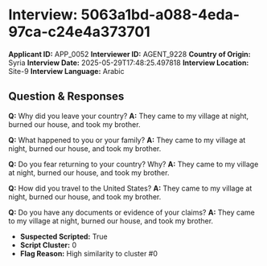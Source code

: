 # Interview: 5063a1bd-a088-4eda-97ca-c24e4a373701
**Applicant ID:** APP_0052
**Interviewer ID:** AGENT_9228
**Country of Origin:** Syria
**Interview Date:** 2025-05-29T17:48:25.497818
**Interview Location:** Site-9
**Interview Language:** Arabic

## Question & Responses

**Q:** Why did you leave your country?
**A:** They came to my village at night, burned our house, and took my brother.

**Q:** What happened to you or your family?
**A:** They came to my village at night, burned our house, and took my brother.

**Q:** Do you fear returning to your country? Why?
**A:** They came to my village at night, burned our house, and took my brother.

**Q:** How did you travel to the United States?
**A:** They came to my village at night, burned our house, and took my brother.

**Q:** Do you have any documents or evidence of your claims?
**A:** They came to my village at night, burned our house, and took my brother.

- **Suspected Scripted:** True
- **Script Cluster:** 0
- **Flag Reason:** High similarity to cluster #0